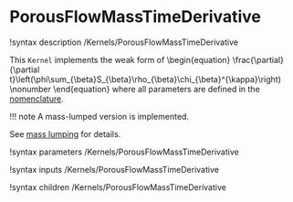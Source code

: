 # PorousFlowMassTimeDerivative
!syntax description /Kernels/PorousFlowMassTimeDerivative

This `Kernel` implements the weak form of
\begin{equation}
  \frac{\partial}{\partial t}\left(\phi\sum_{\beta}S_{\beta}\rho_{\beta}\chi_{\beta}^{\kappa}\right)
  \nonumber
\end{equation}
where all parameters are defined in the [nomenclature](/porous_flow/nomenclature.md).

!!! note
    A mass-lumped version is implemented.

See [mass lumping](/porous_flow/mass_lumping.md) for details.

!syntax parameters /Kernels/PorousFlowMassTimeDerivative

!syntax inputs /Kernels/PorousFlowMassTimeDerivative

!syntax children /Kernels/PorousFlowMassTimeDerivative
